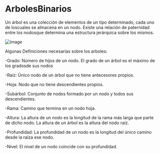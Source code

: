 # ArbolesBinarios
Un árbol es una colección de elementos de un tipo determinado, cada uno de loscuales se almacena en un nodo. Existe una relación de paternidad entre los nodosque determina una estructura jerárquica sobre los mismos.

![image](https://github.com/falilp/ArbolesBinarios/assets/78731447/1f01f9f0-4212-4985-8542-8afa1b30a05f)

Algunas Definiciones necesarias sobre los arboles:

-Grado: Número de hijos de un nodo. El grado de un árbol es el máximo de los gradosde sus nodos

-Raíz: Único nodo de un árbol que no tiene antecesores propios.

-Hoja: Nodo que no tiene descendientes propios.

-Subárbol: Conjunto de nodos formado por un nodo y todos sus descendientes.

-Rama: Camino que termina en un nodo hoja.

-Altura: La altura de un nodo es la longitud de la rama más larga que parte de dicho nodo. La altura de un árbol es la altura del nodo raíz.

-Profundidad: La profundidad de un nodo es la longitud del único camino desde la raíza ese nodo.

-Nivel: El nivel de un nodo coincide con su profundidad.
